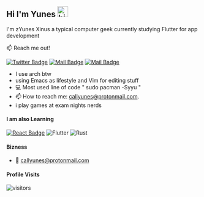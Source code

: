 ## Hi I'm Yunes <img src="https://user-images.githubusercontent.com/1303154/88677602-1635ba80-d120-11ea-84d8-d263ba5fc3c0.gif" width="28px" alt="hi">

I'm zYunes Xinus a typical computer geek currently studying Flutter for app development

:mailbox: Reach me out!

[![Twitter Badge](https://img.shields.io/badge/-@Straightdozari-1ca0f1?style=flat&labelColor=1ca0f1&logo=twitter&logoColor=white&link=https://twitter.com/straightdozari)](https://twitter.com/straightdozari) [![Mail Badge](https://img.shields.io/badge/-@straightdozari-e84393?style=flat&labelColor=e84393&logo=instagram&logoColor=white)](https://instagram.com/straightdozari) [![Mail Badge](https://img.shields.io/badge/-YunesXinus-c0392b?style=flat&labelColor=c0392b&logo=gmail&logoColor=white)](mailto:callyunes@protonmail.com)

<!-- TODO: Add last video link -->

- I use arch btw
- using Emacs as lifestyle and Vim for editing stuff
- :computer: Most used line of code " sudo pacman -Syyu "
- 📫 How to reach me: callyunes@protonmail.com.
- i play games at exam nights nerds

#### I am also Learning

<!-- TODO: Make technologies links takes you to repositories -->

[![React Badge](https://img.shields.io/badge/-React-61DBFB?style=for-the-badge&labelColor=black&logo=react&logoColor=61DBFB)](#) ![Flutter](https://img.shields.io/badge/Flutter-%2302569B.svg?style=for-the-badge&logo=Flutter&logoColor=white)
![Rust](https://img.shields.io/badge/rust-%23000000.svg?style=for-the-badge&logo=rust&logoColor=white)

#### Bizness

- :email: callyunes@protonmail.com

#### Profile Visits

![visitors](https://visitor-badge.glitch.me/badge?page_id=YunesXinus)


